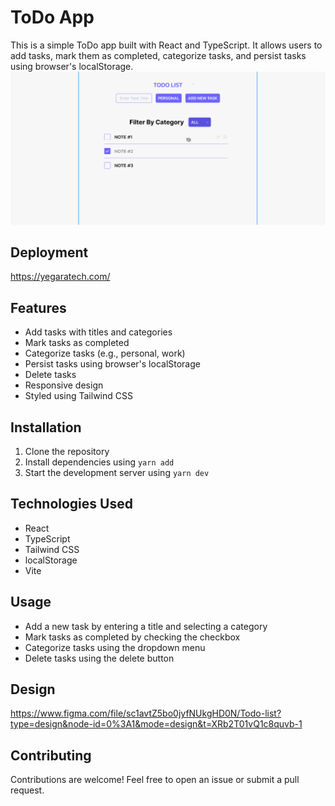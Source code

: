 # ToDo App

This is a simple ToDo app built with React and TypeScript. It allows users to add tasks, mark them as completed, categorize tasks, and persist tasks using browser's localStorage.
![Todo design](design/todoDesgin.PNG)

## Deployment
 https://yegaratech.com/
## Features

- Add tasks with titles and categories
- Mark tasks as completed
- Categorize tasks (e.g., personal, work)
- Persist tasks using browser's localStorage
- Delete tasks
- Responsive design
- Styled using Tailwind CSS

## Installation

1. Clone the repository
2. Install dependencies using `yarn add`
3. Start the development server using `yarn dev`

## Technologies Used

- React
- TypeScript
- Tailwind CSS
- localStorage
- Vite

## Usage

- Add a new task by entering a title and selecting a category
- Mark tasks as completed by checking the checkbox
- Categorize tasks using the dropdown menu
- Delete tasks using the delete button

## Design
 https://www.figma.com/file/sc1avtZ5bo0jyfNUkgHD0N/Todo-list?type=design&node-id=0%3A1&mode=design&t=XRb2T01vQ1c8quvb-1
## Contributing

Contributions are welcome! Feel free to open an issue or submit a pull request.

